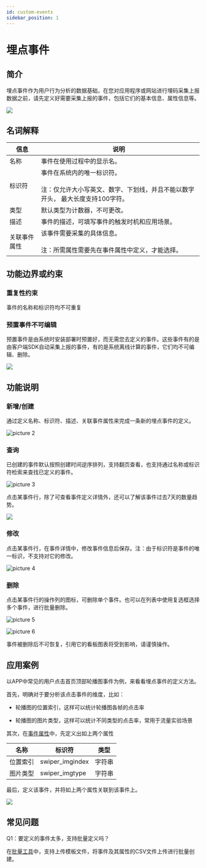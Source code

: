 ```yaml
---
id: custom-events
sidebar_position: 1
---
```


# 埋点事件

## 简介[](#jian-jie)

埋点事件作为用户行为分析的数据基础，在您对应用程序或网站进行埋码采集上报数据之前，请先定义好需要采集上报的事件，包括它们的基本信息、属性信息等。

![](/img/assets-M2qbZInaXgdm8kkNosp-MkLvFBmmrT0SdiKh72R-MkLzSSvFYrANEIPwMprimage.png)


## 名词解释[](#ming-ci-jie-shi)

| 信息  | 说明  |
| --- | --- |
| 名称  | 事件在使用过程中的显示名。 |
| 标识符 | 事件在系统内的唯一标识符。<br></br>注：仅允许大小写英文、数字、下划线，并且不能以数字开头， 最大长度支持100字符。 |
| 类型  | 默认类型为计数器，不可更改。 |
| 描述  | 事件的描述，可填写事件的触发时机和应用场景。 |
| 关联事件属性 | 该事件需要采集的具体信息。<br></br>注：所需属性需要先在事件属性中定义，才能选择。 |


## 功能边界或约束[](#gong-neng-bian-jie-huo-yue-shu)

### 重复性约束[](#zhong-fu-xing-yue-shu)

事件的名称和标识符均不可重复


### 预置事件不可编辑[](#yu-zhi-shi-jian-bu-ke-bian-ji)

预置事件是由系统时安装部署时预置好，而无需您去定义的事件。这些事件有的是由客户端SDK自动采集上报的事件，有的是系统离线计算的事件，它们均不可编辑、删除。

![](/img/assets-M2qbZInaXgdm8kkNosp-MkLvFBmmrT0SdiKh72R-MkLyHHt7rUd3S7y1vhiimage.png)


## 功能说明[](#gong-neng-shuo-ming)

### 新增/创建[](#xin-zeng-chuang-jian)

通过定义名称、标识符、描述、关联事件属性来完成一条新的埋点事件的定义。

![picture 2](/img/5b7302218a7a3da6db58f5ace9a25cac8a2904a9731925c2ba79d729c2b30056_pic_1663661303299_2022-09-20.png)  



### 查询[](#cha-xun)

已创建的事件默认按照创建时间逆序排列，支持翻页查看，也支持通过名称或标识符检索来查找已定义的事件。

![picture 3](/img/467a85cf510803281c97b70b1237ddb88308b815206f9d1a26a6ad8c34a66b3f_pic_1663661577850_2022-09-20.png)  


点击某事件行，除了可查看事件定义详情外，还可以了解该事件过去7天的数量趋势。

![](/img/assets-M2qbZInaXgdm8kkNosp-Mj4GOzneVzxyp0-Oy-B-Mj4MIYHaxuClgsljcGG%E5%9B%BE%E7%89%87.png)


### 修改[](#xiu-gai)

点击某事件行，在事件详情中，修改事件信息后保存。注：由于标识符是事件的唯一标识，不支持对它的修改。

![picture 4](/img/d62bacec9043a42df8eb96a2e99852e3c0cf508265866157e7cbc0edf8c5c16a_pic_1663661613110_2022-09-20.png)  

### 删除[](#shan-chu)

点击某事件行的操作列的图标，可删除单个事件。也可以在列表中使用复选框选择多个事件，进行批量删除。

![picture 5](/img/7c4daca9c05f3766186c0744f5b2599fbaf064ed533f109678be3ffb6dc46a63_pic_1663661696415_2022-09-20.png)  

![picture 6](/img/9d71787ce33bd0e4ce871832de4f741c89cea5ea9bc3876614133da73a1bc2cd_pic_1663661744740_2022-09-20.png)  

事件被删除后不可恢复，引用它的看板图表将受到影响，请谨慎操作。


## 应用案例[](#ying-yong-an-li)

以APP中常见的用户点击首页顶部轮播图事件为例，来看看埋点事件的定义方法。

首先，明确对于要分析该点击事件的维度，比如：

* 轮播图的位置索引，这样可以统计轮播图各帧的点击率
    
* 轮播图的图片类型，这样可以统计不同类型的点击率，常用于流量实验场景

其次，在[事件属性](../../../product-manual/customer-data-platform/event-management/event-property)中，先定义出如上两个属性

| 名称  | 标识符 | 类型  |
| --- | --- | --- |
| 位置索引 | swiper_imgindex | 字符串 |
| 图片类型 | swiper_imgtype | 字符串 |

最后，定义该事件，并将如上两个属性关联到该事件上。

![](/img/assets-M2qbZInaXgdm8kkNosp-MjChPIe0rCI5X4MaWq8-MjCl2EMk1ZymQ0wEaW0image.png)


## 常见问题[](#chang-jian-wen-ti)

Q1：要定义的事件太多，支持批量定义吗？

在[批量工具](../../../developer-manual/toolbox/metadata-creator)中，支持上传模板文件，将事件及其属性的CSV文件上传进行批量创建。
